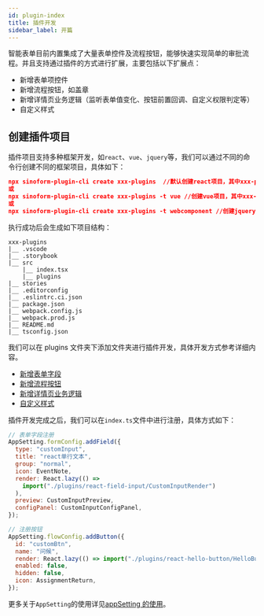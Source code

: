```yaml
---
id: plugin-index
title: 插件开发
sidebar_label: 开篇
---
```


智能表单目前内置集成了大量表单控件及流程按钮，能够快速实现简单的审批流程。并且支持通过插件的方式进行扩展，主要包括以下扩展点：

- 新增表单项控件
- 新增流程按钮，如盖章
- 新增详情页业务逻辑（监听表单值变化、按钮前置回调、自定义权限判定等）
- 自定义样式

## 创建插件项目

插件项目支持多种框架开发，如`react`、`vue`、`jquery`等，我们可以通过不同的命令行创建不同的框架项目，具体如下：

```json
npx sinoform-plugin-cli create xxx-plugins  //默认创建react项目，其中xxx-plugins为项目名称
或
npx sinoform-plugin-cli create xxx-plugins -t vue //创建vue项目，其中xxx-plugins为项目名称
或
npx sinoform-plugin-cli create xxx-plugins -t webcomponent //创建jquery项目，其中xxx-plugins为项目名称
```

执行成功后会生成如下项目结构：

```Makedown
xxx-plugins
|__ .vscode
|__ .storybook
|__ src
    |__ index.tsx
    |__ plugins
|__ stories
|__ .editorconfig
|__ .eslintrc.ci.json
|__ package.json
|__ webpack.config.js
|__ webpack.prod.js
|__ README.md
|__ tsconfig.json
```

我们可以在 plugins 文件夹下添加文件夹进行插件开发，具体开发方式参考详细内容。

- [新增表单字段](plugin-field)
- [新增流程按钮](plugin-button)
- [新增详情页业务逻辑](plugin-detail-page-extend)
- [自定义样式](plugin-css)

插件开发完成之后，我们可以在`index.ts`文件中进行注册，具体方式如下：

```jsx
// 表单字段注册
AppSetting.formConfig.addField({
  type: "customInput",
  title: "react单行文本",
  group: "normal",
  icon: EventNote,
  render: React.lazy(() =>
    import("./plugins/react-field-input/CustomInputRender")
  ),
  preview: CustomInputPreview,
  configPanel: CustomInputConfigPanel,
});

// 注册按钮
AppSetting.flowConfig.addButton({
  id: "customBtn",
  name: "问候",
  render: React.lazy(() => import("./plugins/react-hello-button/HelloButton")),
  enabled: false,
  hidden: false,
  icon: AssignmentReturn,
});
```

更多关于`AppSetting`的使用详见[appSetting 的使用](use-app-setting)。
